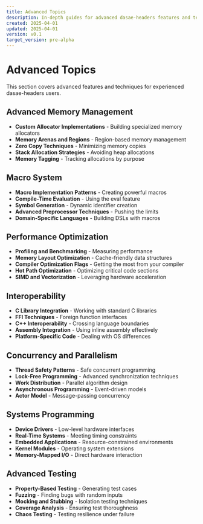 ```yaml
---
title: Advanced Topics
description: In-depth guides for advanced dasae-headers features and techniques
created: 2025-04-01
updated: 2025-04-01
version: v0.1
target_version: pre-alpha
---
```


# Advanced Topics

This section covers advanced features and techniques for experienced dasae-headers users.

## Advanced Memory Management

- **Custom Allocator Implementations** - Building specialized memory allocators
- **Memory Arenas and Regions** - Region-based memory management
- **Zero Copy Techniques** - Minimizing memory copies
- **Stack Allocation Strategies** - Avoiding heap allocations
- **Memory Tagging** - Tracking allocations by purpose

## Macro System

- **Macro Implementation Patterns** - Creating powerful macros
- **Compile-Time Evaluation** - Using the eval feature
- **Symbol Generation** - Dynamic identifier creation
- **Advanced Preprocessor Techniques** - Pushing the limits
- **Domain-Specific Languages** - Building DSLs with macros

## Performance Optimization

- **Profiling and Benchmarking** - Measuring performance
- **Memory Layout Optimization** - Cache-friendly data structures
- **Compiler Optimization Flags** - Getting the most from your compiler
- **Hot Path Optimization** - Optimizing critical code sections
- **SIMD and Vectorization** - Leveraging hardware acceleration

## Interoperability

- **C Library Integration** - Working with standard C libraries
- **FFI Techniques** - Foreign function interfaces
- **C++ Interoperability** - Crossing language boundaries
- **Assembly Integration** - Using inline assembly effectively
- **Platform-Specific Code** - Dealing with OS differences

## Concurrency and Parallelism

- **Thread Safety Patterns** - Safe concurrent programming
- **Lock-Free Programming** - Advanced synchronization techniques
- **Work Distribution** - Parallel algorithm design
- **Asynchronous Programming** - Event-driven models
- **Actor Model** - Message-passing concurrency

## Systems Programming

- **Device Drivers** - Low-level hardware interfaces
- **Real-Time Systems** - Meeting timing constraints
- **Embedded Applications** - Resource-constrained environments
- **Kernel Modules** - Operating system extensions
- **Memory-Mapped I/O** - Direct hardware interaction

## Advanced Testing

- **Property-Based Testing** - Generating test cases
- **Fuzzing** - Finding bugs with random inputs
- **Mocking and Stubbing** - Isolation testing techniques
- **Coverage Analysis** - Ensuring test thoroughness
- **Chaos Testing** - Testing resilience under failure
